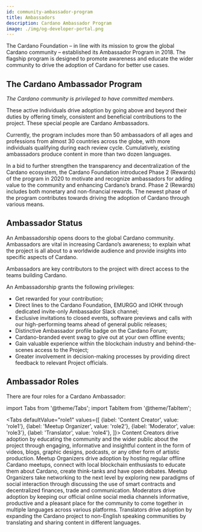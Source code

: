 ```yaml
---
id: community-ambassador-program
title: Ambassadors
description: Cardano Ambassador Program 
image: ./img/og-developer-portal.png
--- 
```


The Cardano Foundation – in line with its mission to grow the global Cardano community – established its Ambassador Program in 2018. The flagship program is designed to promote awareness and educate the wider community to drive the adoption of Cardano for better use cases.

## The Cardano Ambassador Program

*The Cardano community is privileged to have committed members.*

These active individuals drive adoption by going above and beyond their duties by offering timely, consistent and beneficial contributions to the project. These special people are Cardano Ambassadors.

Currently, the program includes more than 50 ambassadors of all ages and professions from almost 30 countries across the globe, with more individuals qualifying during each review cycle. Cumulatively, existing ambassadors produce content in more than two dozen languages.

In a bid to further strengthen the transparency and decentralization of the Cardano ecosystem, the Cardano Foundation introduced Phase 2 (Rewards) of the program in 2020 to motivate and recognize ambassadors for adding value to the community and enhancing Cardano’s brand. Phase 2 (Rewards) includes both monetary and non-financial rewards. The newest phase of the program contributes towards driving the adoption of Cardano through various means. 

## Ambassador Status

An Ambassadorship opens doors to the global Cardano community. Ambassadors are vital in increasing Cardano’s awareness; to explain what the project is all about to a worldwide audience and provide insights into specific aspects of Cardano.

Ambassadors are key contributors to the project with direct access to the teams building Cardano.

An Ambassadorship grants the following privileges:

* Get rewarded for your contribution;
* Direct lines to the Cardano Foundation, EMURGO and IOHK through dedicated invite-only Ambassador Slack channel;
* Exclusive invitations to closed events, software previews and calls with our high-performing teams ahead of general public releases;
* Distinctive Ambassador profile badge on the Cardano Forum;
* Cardano-branded event swag to give out at your own offline events;
* Gain valuable experience within the blockchain industry and behind-the-scenes access to the Project;
* Greater involvement in decision-making processes by providing direct feedback to relevant Project officials.

## Ambassador Roles

There are four roles for a Cardano Ambassador:

import Tabs from '@theme/Tabs';
import TabItem from '@theme/TabItem';

<Tabs
  defaultValue="role1"
  values={[
    {label: 'Content Creator', value: 'role1'},
    {label: 'Meetup Organizer', value: 'role2'},
    {label: 'Moderator', value: 'role3'},
    {label: 'Translator', value: 'role4'},
  ]}>
  <TabItem value="role1">Content Creators drive adoption by educating the community and the wider public about the project through engaging, informative and insightful content in the form of videos, blogs, graphic designs, podcasts, or any other form of artistic production.</TabItem>
  <TabItem value="role2">Meetup Organizers drive adoption by hosting regular offline Cardano meetups, connect with local blockchain enthusiasts to educate them about Cardano, create think-tanks and have open debates. Meetup Organizers take networking to the next level by exploring new paradigms of social interaction through discussing the use of smart contracts and decentralized finances, trade and communication.</TabItem>
  <TabItem value="role3">Moderators drive adoption by keeping our official online social media channels informative, productive and a pleasant place for the community to come together in multiple languages across various platforms.</TabItem>
  <TabItem value="role4">Translators drive adoption by expanding the Cardano project to non-English speaking communities by translating and sharing content in different languages.</TabItem>
</Tabs>

